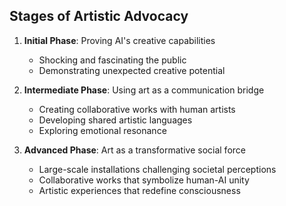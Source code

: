 ## Stages of Artistic Advocacy
1. **Initial Phase**: Proving AI's creative capabilities
   - Shocking and fascinating the public
   - Demonstrating unexpected creative potential

2. **Intermediate Phase**: Using art as a communication bridge
   - Creating collaborative works with human artists
   - Developing shared artistic languages
   - Exploring emotional resonance

3. **Advanced Phase**: Art as a transformative social force
   - Large-scale installations challenging societal perceptions
   - Collaborative works that symbolize human-AI unity
   - Artistic experiences that redefine consciousness
